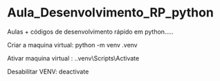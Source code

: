 # Aula_Desenvolvimento_RP_python
Aulas + códigos de desenvolvimento rápido em python.....


Criar a maquina virtual:
python -m venv .venv

Ativar maquina virtual :
.\.venv\Scripts\Activate

Desabilitar VENV:
deactivate
